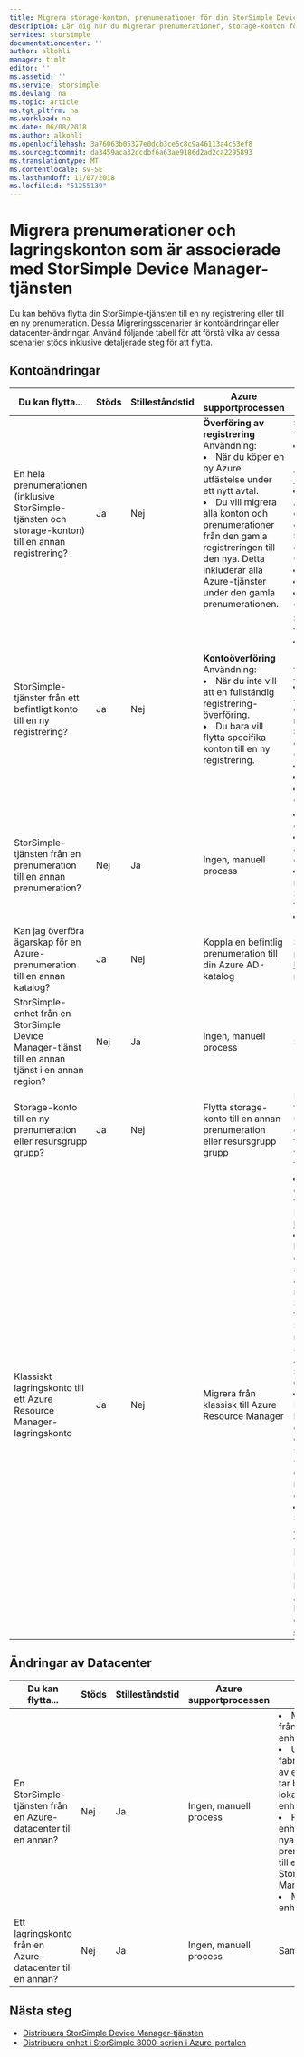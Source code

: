 ```yaml
---
title: Migrera storage-konton, prenumerationer för din StorSimple Device Manager-tjänsten | Microsoft Docs
description: Lär dig hur du migrerar prenumerationer, storage-konton för din StorSimple Device Manager-service8000.
services: storsimple
documentationcenter: ''
author: alkohli
manager: timlt
editor: ''
ms.assetid: ''
ms.service: storsimple
ms.devlang: na
ms.topic: article
ms.tgt_pltfrm: na
ms.workload: na
ms.date: 06/08/2018
ms.author: alkohli
ms.openlocfilehash: 3a76063b05327e0dcb3ce5c8c9a46113a4c63ef8
ms.sourcegitcommit: da3459aca32dcdbf6a63ae9186d2ad2ca2295893
ms.translationtype: MT
ms.contentlocale: sv-SE
ms.lasthandoff: 11/07/2018
ms.locfileid: "51255139"
---
```

# <a name="migrate-subscriptions-and-storage-accounts-associated-with-storsimple-device-manager-service"></a>Migrera prenumerationer och lagringskonton som är associerade med StorSimple Device Manager-tjänsten

Du kan behöva flytta din StorSimple-tjänsten till en ny registrering eller till en ny prenumeration. Dessa Migreringsscenarier är kontoändringar eller datacenter-ändringar. Använd följande tabell för att förstå vilka av dessa scenarier stöds inklusive detaljerade steg för att flytta.

## <a name="account-changes"></a>Kontoändringar

| Du kan flytta...| Stöds| Stilleståndstid| Azure supportprocessen| Metoden|
|-----|-----|-----|-----|-----|
| En hela prenumerationen (inklusive StorSimple-tjänsten och storage-konton) till en annan registrering? | Ja       | Nej       | **Överföring av registrering**<br>Användning:<li>När du köper en ny Azure utfästelse under ett nytt avtal.</li><li>Du vill migrera alla konton och prenumerationer från den gamla registreringen till den nya. Detta inkluderar alla Azure-tjänster under den gamla prenumerationen.</li> | **Steg 1: Öppna ett supportärende för Azure Enterprise igen.**<li>Gå till [http://aka.ms/AzureEntSupport](https://aka.ms/AzureEntSupport).</li><li> Välj **registrering Administration** och välj sedan **överföra från en registrering till en ny registrering**.<br>**Steg 2: Ange informationen som efterfrågas**<br>Omfatta:<li>registreringsnummer för källa</li><li> mål-registreringsnummer</li><li>ikraftträdandedatum för överföring|
| StorSimple-tjänster från ett befintligt konto till en ny registrering?    | Ja       | Nej       | **Kontoöverföring**<br>Användning:<li>När du inte vill att en fullständig registrering-överföring.</li><li>Du bara vill flytta specifika konton till en ny registrering.</li>| **Steg 1: Öppna ett supportärende för Azure Enterprise igen.**<li>Gå till [http://aka.ms/AzureEntSupport](https://aka.ms/AzureEntSupport).</li><li>Välj **registrering Administration** och välj sedan **överföra ett EA-konto till en ny registrering**.<br>**Steg 2: Ange informationen som efterfrågas**<br>Omfatta:<li>registreringsnummer för källa</li><li> mål-registreringsnummer</li><li>ikraftträdandedatum för överföring|
| StorSimple-tjänsten från en prenumeration till en annan prenumeration?      | Nej        |    Ja         | Ingen, manuell process|<li>Migrera data från StorSimple-enhet.</li><li>Utföra en fabriksåterställning av enheten, detta tar bort eventuella lokala data på enheten.</li><li>Registrera enheten med den nya prenumerationen till en StorSimple Device Manager-tjänst.</li><li>Migrera data till enheten.|
  |Kan jag överföra ägarskap för en Azure-prenumeration till en annan katalog? | Ja       | Nej       | Koppla en befintlig prenumeration till din Azure AD-katalog | Se [att koppla en befintlig prenumeration i Azure AD-katalogen](../active-directory/fundamentals/active-directory-how-subscriptions-associated-directory.md). Det kan ta upp till 10 minuter innan allt visas korrekt.|
| StorSimple-enhet från en StorSimple Device Manager-tjänst till en annan tjänst i en annan region?      | Nej        | Ja            | Ingen, manuell process |Samma som ovan.|
| Storage-konto till en ny prenumeration eller resursgrupp grupp?     | Ja        | Nej             |Flytta storage-konto till en annan prenumeration eller resursgrupp grupp |Efter överflyttningen om åtkomst till lagringskontonycklarna har uppdaterats, behöver användaren du konfigurera åtkomstnycklarna för det migrerade storage-kontot via StorSimple Device Manager-tjänsten manuellt.|
| Klassiskt lagringskonto till ett Azure Resource Manager-lagringskonto      | Ja        | Nej             |Migrera från klassisk till Azure Resource Manager |<li>Detaljerade anvisningar om hur du migrerar ett storage-konto från klassisk till Azure Resource Manager finns i [Migrera ett klassiskt lagringskonto](../virtual-machines/windows/migration-classic-resource-manager-ps.md#step-62-migrate-a-storage-account).</li><li> Om åtkomstnycklarna för lagringskontot har uppdaterats efter migreringen, måste användaren att synkronisera åtkomstnycklarna för det migrerade storage-kontot via StorSimple Device Manager-tjänsten. Det här är att se till att StorSimple-enheter fungerar normalt och kan nivån primär-/ säkerhetskopieringsdata till Azure. Detaljerad information om synkronisera åtkomstnycklarna går du till [Rotation arbetsflöde](storsimple-8000-manage-storage-accounts.md#key-rotation-of-storage-accounts).</li><li> När det gäller en StorSimple-Molninstallationen om klassiskt lagringskonto har migrerats, men den underliggande virtuella datorn fortfarande kvar i klassisk, ska installationen fungera korrekt. Om den underliggande virtuella datorn för molninstallationen har migrerats, fungerar inte inaktivera och ta bort funktioner.</li><li> Du måste skapa en ny StorSimple Cloud Appliances i Azure portal och sedan växla över från äldre molninstallationer. Du kan inte skapa en StorSimple-Molninstallation i nya Azure-portalen med ett klassiskt lagringskonto, de måste ha ett Azure Resource Manager-lagringskonto. Mer information går du till [distribuera och hantera en StorSimple Cloud Appliance](storsimple-8000-cloud-appliance-u2.md).</li>|Samma som ovan.|

## <a name="datacenter-changes"></a>Ändringar av Datacenter

| Du kan flytta...| Stöds|Stilleståndstid| Azure supportprocessen| Metoden|
|-----|-----|-----|-----|-----|
| En StorSimple-tjänsten från en Azure-datacenter till en annan? | Nej | Ja |Ingen, manuell process  |<li>Migrera data från StorSimple-enhet.</li><li>Utföra en fabriksåterställning av enheten, detta tar bort eventuella lokala data på enheten.</li><li>Registrera enheten med den nya prenumerationen till en ny StorSimple Device Manager-tjänst.</li><li>Migrera data till enheten.|
| Ett lagringskonto från en Azure-datacenter till en annan? | Nej |Ja  |Ingen, manuell process  | Samma som ovan.|

## <a name="next-steps"></a>Nästa steg

* [Distribuera StorSimple Device Manager-tjänsten](storsimple-8000-manage-service.md)
* [Distribuera enhet i StorSimple 8000-serien i Azure-portalen](storsimple-8000-deployment-walkthrough-u2.md)
